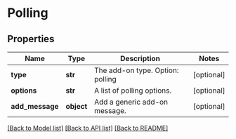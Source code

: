 # Polling

## Properties
Name | Type | Description | Notes
------------ | ------------- | ------------- | -------------
**type** | **str** | The add-on type. Option: polling | [optional] 
**options** | **str** | A list of polling options. | [optional] 
**add_message** | **object** | Add a generic add-on message. | [optional] 

[[Back to Model list]](../README.md#documentation-for-models) [[Back to API list]](../README.md#documentation-for-api-endpoints) [[Back to README]](../README.md)


